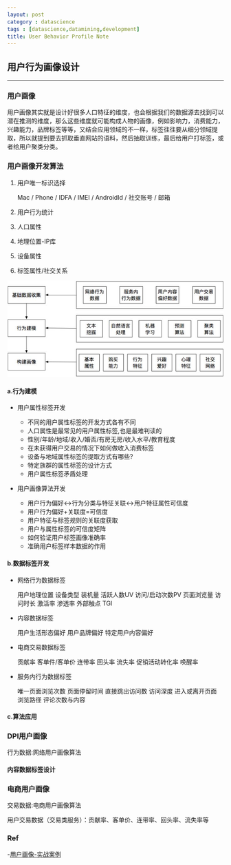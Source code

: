 ```yaml
---
layout: post
category : datascience
tags : [datascience,datamining,development]
title: User Behavior Profile Note
---
```


## 用户行为画像设计
-------------------------------------------------

### 用户画像

用户画像其实就是设计好很多人口特征的维度，也会根据我们的数据源去找到可以潜在推测的维度，那么这些维度就可能构成人物的画像，例如影响力，消费能力，兴趣能力，品牌标签等等，又结合应用领域的不一样，标签往往要从细分领域提取，所以就提到要去抓取垂直网站的语料，然后抽取训练，最后给用户打标签，或者给用户聚类分类。

### 用户画像开发算法

1. 用户唯一标识选择

	Mac / Phone / IDFA / IMEI / AndroidId / 社交账号 / 邮箱

2. 用户行为统计
3. 人口属性
4. 地理位置-IP库
5. 设备属性
6. 标签属性/社交关系

![人群画像构建](_includes/user_profile_design.png)

#### a.行为建模

* 用户属性标签开发

	- 不同的用户属性标签的开发方式各有不同
	- 人口属性是最常见的用户属性标签,也是最难判读的
	- 性别/年龄/地域/收入/婚否/有房无房/收入水平/教育程度
	- 在未获得用户交易的情况下如何做收入消费标签
	- 设备与地域属性标签的提取方式有哪些?
	- 特定族群的属性标签的设计方式
	- 用户属性标签矛盾处理

* 用户画像算法开发

	- 用户行为偏好<->行为分类与特征关联<->用户特征属性可信度
	- 用户行为偏好+关联度=可信度
	- 用户特征与标签规则的关联度获取
	- 用户与属性标签的可信度矩阵
	- 如何验证用户标签画像准确率
	- 准确用户标签样本数据的作用

#### b.数据标签开发

- 网络行为数据标签

	用户地理位置
	设备类型
	装机量
	活跃人数UV
	访问/启动次数PV
	页面浏览量
	访问时长
	激活率
	渗透率
	外部触点
	TGI

- 内容数据标签

	用户生活形态偏好
	用户品牌偏好
	特定用户内容偏好

- 电商交易数据标签

	贡献率
	客单件/客单价
	连带率
	回头率
	流失率
	促销活动转化率
	唤醒率

- 服务内行为数据标签

	唯一页面浏览次数
	页面停留时间
	直接跳出访问数
	访问深度
	进入或离开页面
	浏览路径
	评论次数与内容

#### c.算法应用

### DPI用户画像

行为数据:网络用户画像算法


#### 内容数据标签设计



### 电商用户画像

交易数据:电商用户画像算法

用户交易数据（交易类服务）：贡献率、客单价、连带率、回头率、流失率等


### Ref

-[用户画像-实战案例](https://zhuanlan.zhihu.com/p/36395328?utm_source=ZHShareTargetIDMore&utm_medium=social&utm_oi=39187600375808)
